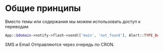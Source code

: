 Общие принципы
===

Вместо темы или содержания мы можем использовать доступ к переводам

```php
App::$domain->notify->flash->send(['main', 'not_found'], Alert::TYPE_DANGER);
```

SMS и Email Отправляются через очередь по CRON.
